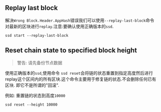 
## Replay last block


解决`Wrong Block.Header.AppHash`错误我们可以使用`--replay-last-block`命令对最新的区块进行`replay`.注意:要确认使用正确版本的`ssd`.

```
ssd start --replay-last-block
```

## Reset chain state to specified block height 

> 警告: 请先备份节点数据


使用正确版本的`ssd`,使用命令 `ssd reset`会将链的状态重置到指定高度然后进行replay这个区间内的所有区块.这个命令主要用于修复链的状态.不会删除任何已有区块. 即它不是所谓的"回滚".

例如: 重置链的状态到高度`10000`

```shell
ssd reset --height 10000
```
